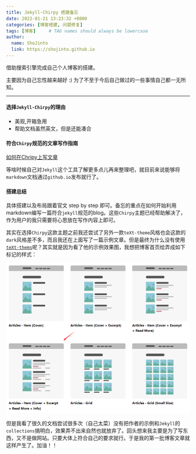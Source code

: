```yaml
---
title: Jekyll-Chirpy 搭建备忘
date: 2022-01-21 13:23:32 +0800
categories: [博客搭建, 问题修复]
tags: [博客]     # TAG names should always be lowercase
author:
  name: ShoJinto
  link: https://shojinto.github.io
---
```


借助搜索引擎完成自己个人博客的搭建。

主要因为自己忘性越来越好 :) 为了不至于今后自己做过的一些事情自己都一无所知。

<!--more-->

---



#### 选择`Jekyll-Chirpy`的理由

- 美观,开箱急用
- 帮助文档虽然英文，但是还能凑合

#### 符合`Chirpy`规范的文章写作指南

[如何在Chripy上写文章](https://chirpy.cotes.page/posts/write-a-new-post/)

等啥时候自己对`Jekyll`这个工具了解更多点儿再来整理吧，就目前来说能够将`markdown`文档通过`github.io`发布就行了。



#### 搭建总结

具体搭建以及布局跟着官文 step by step 即可。备忘的重点在如何开始利用markdown编写一篇符合`jekyll`规范的blog。这些`Chirpy`主题已经帮助解决了，作为用户的我只需要将心思放在写作内容上即可。

其实在选择`Chirpy`这款主题之前我还尝试了另外一款`teXt-theme`风格也会这款的`dark`风格差不多，而且我还在上面写了一篇示例文章。但是最终为什么没有使用[`teXt-thems`](https://tianqi.name/jekyll-TeXt-theme/samples.html)呢？其实就是因为看了他的示例效果图，我想把博客首页给弄成如下标记的样式：

![image-20220122042859794](../images/image-20220122042859794.png)

但是我看了很久的文档尝试很多次（自己太菜）没有把作者的示例和`Jekyll`的`collections`搞明白，效果弄不出来自然也就放弃了。回头想来我主要是为了写东西，又不是做网站。只要大体上符合自己的要求就行。于是我的第一批博客文章就这样产生了。加油！！